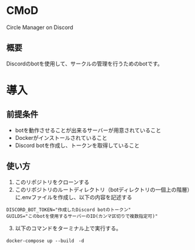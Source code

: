 # CMoD
Circle Manager on Discord

## 概要
Discordのbotを使用して、サークルの管理を行うためのbotです。

# 導入

## 前提条件
- botを動作させることが出来るサーバーが用意されていること
- Dockerがインストールされていること
- Discord botを作成し、トークンを取得していること

## 使い方
1. このリポジトリをクローンする
2. このリポジトリのルートディレクトリ（botディレクトリの一個上の階層）に.envファイルを作成し、以下の内容を記述する
```
DISCORD_BOT_TOKEN="作成したDiscord botのトークン" 
GUILDS="このbotを使用するサーバーのID(カンマ区切りで複数指定可)" 
```
3. 以下のコマンドをターミナル上で実行する。
```
docker-compose up --build　-d
```

